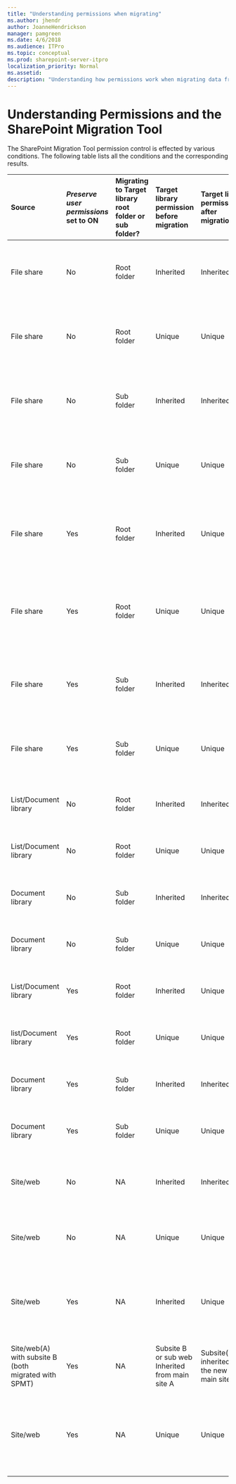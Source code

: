 ```yaml
---
title: "Understanding permissions when migrating"
ms.author: jhendr
author: JoanneHendrickson
manager: pamgreen
ms.date: 4/6/2018
ms.audience: ITPro
ms.topic: conceptual
ms.prod: sharepoint-server-itpro
localization_priority: Normal
ms.assetid: 
description: "Understanding how permissions work when migrating data from on-premises to SPO using the SharePoint Migration Tool"
---
```


# Understanding Permissions and the SharePoint Migration Tool

The SharePoint Migration Tool permission control is effected by various conditions.  The following table lists all the conditions and the corresponding results.

|**Source**|***Preserve user permissions* set to ON**|**Migrating to Target library root folder or sub folder?**|**Target library permission before migration**|**Target library permission after migration**|**Note**|
|:-----|:-----|:-----|:-----|:-----|:-----|
|File share|No|Root folder|Inherited|Inherited|Role assignments of the target library and existing files won't be changed| migrated files have Inherited permission (Inherited role assignments from target library)|
|File share|No|Root folder|Unique|Unique|Role assignments of the target library and existing files won't be changed| migrated files have Inherited permission (Inherited role assignments from target library)|
|File share|No|Sub folder|Inherited|Inherited|Role assignments of the target library and existing files won't be changed| migrated files have Inherited permission (Inherited role assignments from target library)|
|File share|No|Sub folder|Unique|Unique|Role assignments of the target library and existing files won't be changed| migrated files have Inherited permission (Inherited role assignments from target library)|
|File share|Yes|Root folder|Inherited|Unique|Role assignments of the target library will be replaced by that in source root folder| existing files with Inherited permission will still be Inherited permission but with new role assignment from target library| existing files with Unique permission won't be changed; migrated files without any permission in the source will have Inherited permission and Inherited role assignment from target library| migrated files with any permission in the source will carry over these permission as Unique permission.|
|File share|Yes|Root folder|Unique|Unique|Permission from the source folder will be added as new role assignments to the target library| existing files with Inherited permission will still be Inherited permission but with new role assignment from target library| existing files with Unique permission won't be changed; migrated files without any permission in the source will have Inherited permission and Inherited role assignment from target library| migrated files with any permission in the source will carry over these permission as Unique permission.|
|File share|Yes|Sub folder|Inherited|Inherited|Role assignments of the target library and existing files won't be changed| permission from source folder and files will be carried over to the target subfolder and corresponding files| which will have Unique permission| as new role assignments|
|File share|Yes|Sub folder|Unique|Unique|Role assignments of the target library and existing files won't be changed| permission from source folder and files will be carried over to the target subfolder and corresponding files| which will have Unique permission| as new role assignments|
|List/Document library |No|Root folder|Inherited|Inherited|Same as File share migration with same condition|
|List/Document library |No|Root folder|Unique|Unique|Same as File share migration with same condition|
|Document library |No|Sub folder|Inherited|Inherited|Same as File share migration with same condition|
|Document library |No|Sub folder|Unique|Unique|Same as File share migration with same condition|
|List/Document library |Yes|Root folder|Inherited|Unique|Same as File share migration with same condition|
|list/Document library |Yes|Root folder|Unique|Unique|Same as File share migration with same condition|
|Document library |Yes|Sub folder|Inherited|Inherited|Same as File share migration with same condition|
|Document library |Yes|Sub folder|Unique|Unique|Same as File share migration with same condition|
|Site/web|No|NA|Inherited|Inherited|Role assignment of target site/web will be unchanged|
|Site/web|No|NA|Unique|Unique|Role assignment of target site/web will be unchanged|
|Site/web|Yes|NA|Inherited |Unique|Role assignment of target site/web **will be replaced** by those in the source site/web|
|Site/web(A) with subsite B  (both migrated with SPMT)|Yes|NA|Subsite B or sub web Inherited from main site A|Subsite(B/web inherited from the new SPO main site A”|Site A is migrated as described for normal site migration|
|Site/web|Yes|NA|Unique|Unique|Role assignment of source site/web will be added as new role assignments to the target site/web|


